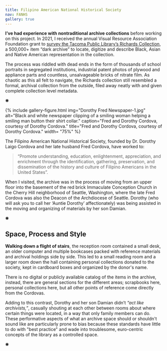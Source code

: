 ```yaml
---
title: Filipino American National Historical Society
nav: FANHS
gallery: true
---
```



**I’ve had experience with nontraditional archive collections** before working on this project. In 2021, I received the annual Visual Resource Association Foundation grant to [survey the Tacoma Public Library’s Richards Collection](https://aweymo.github.io/VRAF_RC.2/), a 500,000+ item “dark archive” to locate, digitize and describe Black, Asian and Native American representation in the collection. 

The process was riddled with dead ends in the form of thousands of school portraits in segregated institutions, industrial patent photos of plywood and appliance parts and countless, unsalvageable bricks of nitrate film. As chaotic as this all felt to navigate, the Richards collection still resembled a formal, archival collection from the outside, filed away neatly with and given complete collection level metadata. 

<div class="symbol-container">
    <p class="symbol">&#10042;</p>
</div>

{% include gallery-figure.html img="Dorothy Fred Newspaper-1.jpg" alt="Black and white newspaper clipping of a smiling woman helping a smiling man button their shirt collar." caption="Fred and Dorothy Cordova, courtesy of Dorothy Cordova." title="Fred and Dorothy Cordova, courtesy of Dorothy Cordova." width= "75%" %}

The Filipino American National Historical Society, founded by Dr. Dorothy Laigo Cordova and her late husband Fred Cordova, have worked to:

<blockquote class="quote">
“Promote understanding, education, enlightenment, appreciation, and enrichment through the identification, gathering, preservation, and dissemination of the history and culture of Filipino Americans in the United States”. 
</blockquote>

When I visited, the archive was in the process of moving from an upper floor into the basement of the red brick Immaculate Conception Church in the Cherry Hill neighborhood of Seattle, Washington, where the late Fred Cordova was also the Deacon of the Archdiocese of Seattle. Dorothy (who will ask you to call her ‘Auntie Dorothy’ affectionately) was being assisted in the moving and organizing of materials by her son Damian. 

<div class="symbol-container">
    <p class="symbol">&#10042;</p>
</div>

## Space, Process and Style

**Walking down a flight of stairs**, the reception room contained a small desk, an older computer and multiple bookcases packed with reference materials and archival holdings side by side. This led to a small reading room and a larger room down the hall containing personal collections donated to the society, kept in cardboard boxes and organized by the donor's name. 

There is no digital or publicly available catalog of the items in the archive, instead, there are general sections for the different areas; scrapbooks here, personal collections here, but all other points of reference come directly from the Cordovas. 

Adding to this contrast, Dorothy and her son Damian didn’t _“act like archivists,”_, casually shouting at each other between rooms about where certain things were located, in a way that only family members can do. These performative aspects of what an archive space should or shouldn't sound like are particularly prone to bias because these standards have little to do with "best practice" and wade into troublesome, euro-centric concepts of the library as a controlled space.

<div class="symbol-container">
    <p class="symbol">&#10042;</p>
</div>
